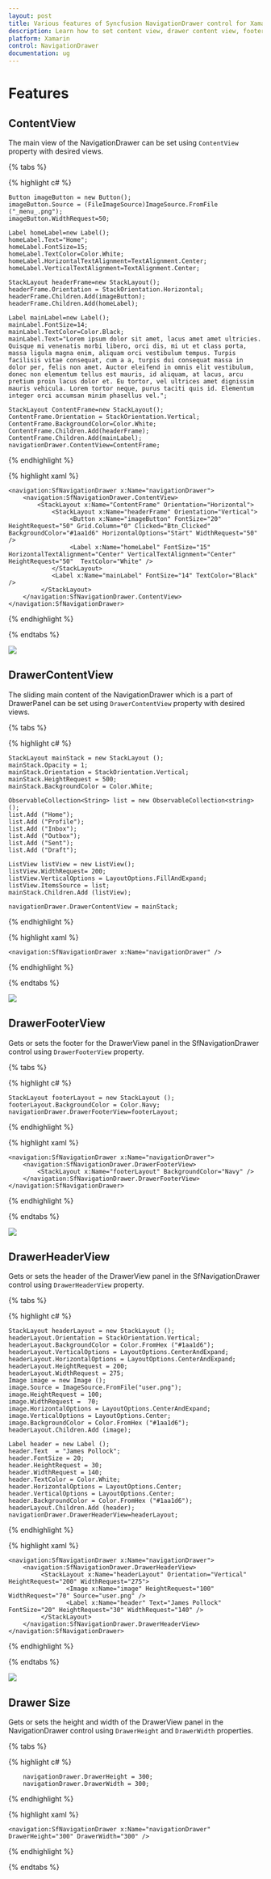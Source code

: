 ```yaml
---
layout: post
title: Various features of Syncfusion NavigationDrawer control for Xamarin.Forms
description: Learn how to set content view, drawer content view, footer view, header view, drawer size in NavigationDrawer.
platform: Xamarin
control: NavigationDrawer
documentation: ug
---
```



# Features

## ContentView

The main view of the NavigationDrawer can be set using `ContentView` property with desired views.

{% tabs %}

{% highlight c# %}
	
	Button imageButton = new Button();
	imageButton.Source = (FileImageSource)ImageSource.FromFile ("_menu_.png");
	imageButton.WidthRequest=50;
	
	Label homeLabel=new Label();
	homeLabel.Text="Home";
	homeLabel.FontSize=15;
	homeLabel.TextColor=Color.White;
	homeLabel.HorizontalTextAlignment=TextAlignment.Center;
	homeLabel.VerticalTextAlignment=TextAlignment.Center;
	
	StackLayout headerFrame=new StackLayout(); 
	headerFrame.Orientation = StackOrientation.Horizontal;
	headerFrame.Children.Add(imageButton);
	headerFrame.Children.Add(homeLabel);
	
	Label mainLabel=new Label();
	mainLabel.FontSize=14;
	mainLabel.TextColor=Color.Black;
	mainLabel.Text="Lorem ipsum dolor sit amet, lacus amet amet ultricies. Quisque mi venenatis morbi libero, orci dis, mi ut et class porta, massa ligula magna enim, aliquam orci vestibulum tempus. Turpis facilisis vitae consequat, cum a a, turpis dui consequat massa in dolor per, felis non amet. Auctor eleifend in omnis elit vestibulum, donec non elementum tellus est mauris, id aliquam, at lacus, arcu pretium proin lacus dolor et. Eu tortor, vel ultrices amet dignissim mauris vehicula. Lorem tortor neque, purus taciti quis id. Elementum integer orci accumsan minim phasellus vel.";
	
	StackLayout ContentFrame=new StackLayout();
	ContentFrame.Orientation = StackOrientation.Vertical; 
	ContentFrame.BackgroundColor=Color.White;
	ContentFrame.Children.Add(headerFrame);
	ContentFrame.Children.Add(mainLabel);
	navigationDrawer.ContentView=ContentFrame;
  
{% endhighlight %}

	  
{% highlight xaml %}

 	<navigation:SfNavigationDrawer x:Name="navigationDrawer">
        <navigation:SfNavigationDrawer.ContentView>
            <StackLayout x:Name="ContentFrame" Orientation="Horizontal">
				<StackLayout x:Name="headerFrame" Orientation="Vertical">
					 <Button x:Name="imageButton" FontSize="20" HeightRequest="50" Grid.Column="0" Clicked="Btn_Clicked" BackgroundColor="#1aa1d6" HorizontalOptions="Start" WidthRequest="50" />
					 <Label x:Name="homeLabel" FontSize="15" HorizontalTextAlignment="Center" VerticalTextAlignment="Center"     HeightRequest="50"  TextColor="White" />
			    </StackLayout>   
				<Label x:Name="mainLabel" FontSize="14" TextColor="Black" />   
             </StackLayout>
        </navigation:SfNavigationDrawer.ContentView>
 	</navigation:SfNavigationDrawer>
 
 
{% endhighlight %}

{% endtabs %}
	
![](images/Content-View.png)

## DrawerContentView

The sliding main content of the NavigationDrawer which is a part of DrawerPanel can be set using `DrawerContentView` property with desired views.

{% tabs %}

{% highlight c# %}

	StackLayout mainStack = new StackLayout ();
	mainStack.Opacity = 1;
	mainStack.Orientation = StackOrientation.Vertical;
	mainStack.HeightRequest = 500;
	mainStack.BackgroundColor = Color.White;

	ObservableCollection<String> list = new ObservableCollection<string> ();
	list.Add ("Home");
	list.Add ("Profile");
	list.Add ("Inbox");
	list.Add ("Outbox");
    list.Add ("Sent");
	list.Add ("Draft");

	ListView listView = new ListView();
	listView.WidthRequest= 200;
	listView.VerticalOptions = LayoutOptions.FillAndExpand;
	listView.ItemsSource = list;
	mainStack.Children.Add (listView);
            
    navigationDrawer.DrawerContentView = mainStack;
  
{% endhighlight %}

{% highlight xaml %}

    <navigation:SfNavigationDrawer x:Name="navigationDrawer" />
       
{% endhighlight %}

{% endtabs %}

![](images/DrawerContentView.png)

## DrawerFooterView

Gets or sets the footer for the DrawerView panel in the SfNavigationDrawer control using `DrawerFooterView` property.

{% tabs %}

{% highlight c# %}

	StackLayout footerLayout = new StackLayout ();
	footerLayout.BackgroundColor = Color.Navy;		
    navigationDrawer.DrawerFooterView=footerLayout;
  
{% endhighlight %}

{% highlight xaml %}

	<navigation:SfNavigationDrawer x:Name="navigationDrawer">
        <navigation:SfNavigationDrawer.DrawerFooterView>
            <StackLayout x:Name="footerLayout" BackgroundColor="Navy" />           
        </navigation:SfNavigationDrawer.DrawerFooterView>
 	</navigation:SfNavigationDrawer>
	
{% endhighlight %}

{% endtabs %}


![](images/DrawerFooterView.png)

## DrawerHeaderView

Gets or sets the header of the DrawerView panel in the SfNavigationDrawer control using `DrawerHeaderView` property.

{% tabs %}

{% highlight c# %}

	StackLayout headerLayout = new StackLayout ();
	headerLayout.Orientation = StackOrientation.Vertical;
	headerLayout.BackgroundColor = Color.FromHex ("#1aa1d6");
	headerLayout.VerticalOptions = LayoutOptions.CenterAndExpand;
	headerLayout.HorizontalOptions = LayoutOptions.CenterAndExpand;
	headerLayout.HeightRequest = 200;
	headerLayout.WidthRequest = 275;
	Image image = new Image ();
	image.Source = ImageSource.FromFile("user.png");
	image.HeightRequest = 100;
	image.WidthRequest =  70;
	image.HorizontalOptions = LayoutOptions.CenterAndExpand;
	image.VerticalOptions = LayoutOptions.Center;
	image.BackgroundColor = Color.FromHex ("#1aa1d6");
	headerLayout.Children.Add (image);

	Label header = new Label ();
	header.Text  = "James Pollock";
    header.FontSize = 20;
	header.HeightRequest = 30;
	header.WidthRequest = 140;
	header.TextColor = Color.White;
	header.HorizontalOptions = LayoutOptions.Center;
	header.VerticalOptions = LayoutOptions.Center;
	header.BackgroundColor = Color.FromHex ("#1aa1d6");
	headerLayout.Children.Add (header);			
	navigationDrawer.DrawerHeaderView=headerLayout;
  
{% endhighlight %}

{% highlight xaml %}
    
    <navigation:SfNavigationDrawer x:Name="navigationDrawer">
        <navigation:SfNavigationDrawer.DrawerHeaderView>
             <StackLayout x:Name="headerLayout" Orientation="Vertical" HeightRequest="200" WidthRequest="275">
                    <Image x:Name="image" HeightRequest="100" WidthRequest="70" Source="user.png" />
                    <Label x:Name="header" Text="James Pollock" FontSize="20" HeightRequest="30" WidthRequest="140" /> 
             </StackLayout>
        </navigation:SfNavigationDrawer.DrawerHeaderView>
    </navigation:SfNavigationDrawer>
{% endhighlight %}

{% endtabs %}

![](images/DrawerHeaderView.png)

## Drawer Size

Gets or sets the height and width of the DrawerView panel in the NavigationDrawer control using `DrawerHeight` and `DrawerWidth` properties.

{% tabs %}

{% highlight c# %}
        
        navigationDrawer.DrawerHeight = 300;
        navigationDrawer.DrawerWidth = 300;
  
{% endhighlight %}

{% highlight xaml %}

	<navigation:SfNavigationDrawer x:Name="navigationDrawer" DrawerHeight="300" DrawerWidth="300" />
	
{% endhighlight %}

{% endtabs %}